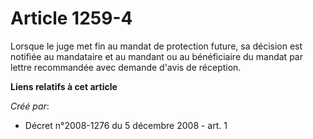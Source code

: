 # Article 1259-4

Lorsque le juge met fin au mandat de protection future, sa décision est notifiée au mandataire et au mandant ou au
bénéficiaire du mandat par lettre recommandée avec demande d'avis de réception.

**Liens relatifs à cet article**

_Créé par_:

  - Décret n°2008-1276 du 5 décembre 2008 - art. 1
